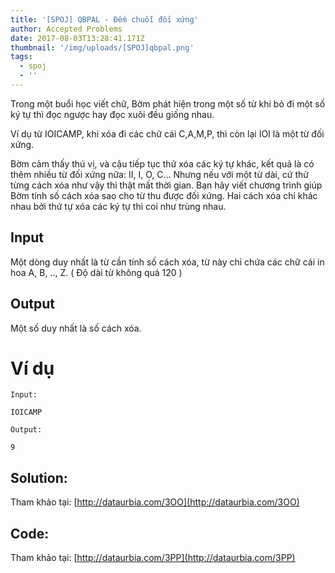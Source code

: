 ```yaml
---
title: '[SPOJ] QBPAL - Đếm chuỗi đối xứng'
author: Accepted Problems
date: 2017-08-03T13:28:41.171Z
thumbnail: '/img/uploads/[SPOJ]qbpal.png'
tags:
  - spoj
  - ''
---
```

Trong một buổi học viết chữ, Bờm phát hiện trong một số từ khi bỏ đi một số ký tự thì đọc ngược hay đọc xuôi đều giống nhau.

Ví dụ từ IOICAMP, khi xóa đi các chữ cái C,A,M,P, thì còn lại IOI là một từ đối xứng.

Bờm cảm thấy thú vị, và cậu tiếp tục thử xóa các ký tự khác, kết quả là có thêm nhiều từ đối xứng nữa: II, I, O, C… Nhưng nếu với một từ dài, cứ thử từng cách xóa như vậy thì thật mất thời gian. Bạn hãy viết chương trình giúp Bờm tính số cách xóa sao cho từ thu được đối xứng. Hai cách xóa chỉ khác nhau bởi thứ tự xóa các ký tự thì coi như trùng nhau.

## Input

Một dòng duy nhất là từ cần tính số cách xóa, từ này chỉ chứa các chữ cái in hoa A, B, .., Z. \( Độ dài từ không quá 120 \)

## Output

Một số duy nhất là số cách xóa.


# Ví dụ

```
Input:

IOICAMP
```


```
Output:

9
```

## Solution:

Tham khảo tại: [http://dataurbia.com/3OO](http://dataurbia.com/3OO)

## Code:

Tham khảo tại: [http://dataurbia.com/3PP](http://dataurbia.com/3PP)




